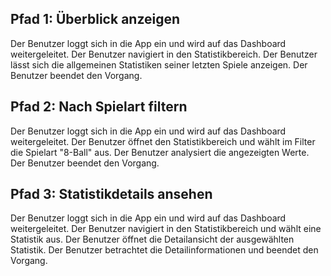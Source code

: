 ## Pfad 1: Überblick anzeigen
Der Benutzer loggt sich in die App ein und wird auf das Dashboard weitergeleitet. Der Benutzer navigiert in den Statistikbereich.
Der Benutzer lässt sich die allgemeinen Statistiken seiner letzten Spiele anzeigen. Der Benutzer beendet den Vorgang.

## Pfad 2: Nach Spielart filtern
Der Benutzer loggt sich in die App ein und wird auf das Dashboard weitergeleitet. Der Benutzer öffnet den Statistikbereich und
wählt im Filter die Spielart "8-Ball" aus. Der Benutzer analysiert die angezeigten Werte. Der Benutzer beendet den Vorgang.

## Pfad 3: Statistikdetails ansehen
Der Benutzer loggt sich in die App ein und wird auf das Dashboard weitergeleitet. Der Benutzer navigiert in den Statistikbereich und
wählt eine Statistik aus. Der Benutzer öffnet die Detailansicht der ausgewählten Statistik. Der Benutzer betrachtet die Detailinformationen
und beendet den Vorgang.